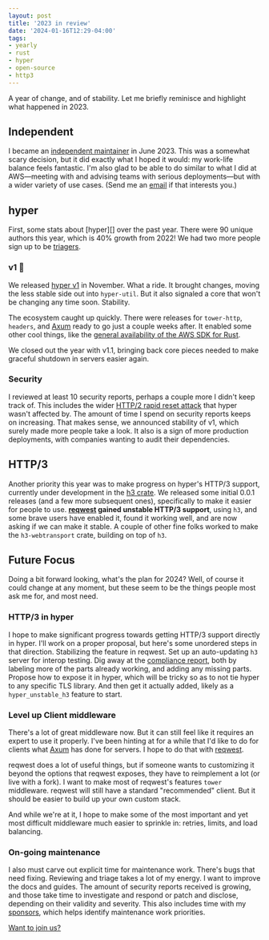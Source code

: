 ```yaml
---
layout: post
title: '2023 in review'
date: '2024-01-16T12:29-04:00'
tags:
- yearly
- rust
- hyper
- open-source
- http3
---
```

A year of change, and of stability. Let me briefly reminisce and highlight what happened in 2023.

## Independent

I became an [independent maintainer](https://seanmonstar.com/blog/independent-open-source-maintainer/) in June 2023.  This was a somewhat scary decision, but it did exactly what I hoped it would: my work-life balance feels fantastic. I'm also glad to be able to do similar to what I did at AWS—meeting with and advising teams with serious deployments—but with a wider variety of use cases. (Send me an [email][sponsor] if that interests you.)

## hyper

First, some stats about [hyper][] over the past year. There were 90 unique authors this year, which is 40% growth from 2022! We had two more people sign up to be [triagers](https://hyper.rs/contrib/governance#triager).

### v1 🚀

We released [hyper v1][] in November. What a ride. It brought changes, moving the less stable side out into `hyper-util`. But it also signaled a core that won't be changing any time soon. Stability.

The ecosystem caught up quickly. There were releases for `tower-http`, `headers`, and  [Axum](https://tokio.rs/blog/2023-11-27-announcing-axum-0-7-0) ready to go just a couple weeks after.  It enabled some other cool things, like the [general availability of the AWS SDK for Rust](https://aws.amazon.com/about-aws/whats-new/2023/11/aws-sdk-rust/).

We closed out the year with v1.1, bringing back core pieces needed to make graceful shutdown in servers easier again.

### Security

I reviewed at least 10 security reports, perhaps a couple more I didn't keep track of. This includes the wider [HTTP/2 rapid reset attack](https://seanmonstar.com/blog/hyper-http2-rapid-reset-unaffected/) that hyper wasn't affected by. The amount of time I spend on security reports keeps on increasing. That makes sense, we announced stability of v1, which surely made more people take a look. It also is a sign of more production deployments, with companies wanting to audit their dependencies.

## HTTP/3

Another priority this year was to make progress on hyper's HTTP/3 support, currently under development in the [h3 crate][h3]. We released some initial 0.0.1 releases (and a few more subsequent ones), specifically to make it easier for people to use. **[reqwest][] gained unstable HTTP/3 support**, using `h3`, and some brave users have enabled it, found it working well, and are now asking if we can make it stable. A couple of other fine folks worked to make the `h3-webtransport` crate, building on top of `h3`.

## Future Focus

Doing a bit forward looking, what's the plan for 2024?  Well, of course it could change at any moment, but these seem to be the things people most ask me for, and most need.

### HTTP/3 in hyper

I hope to make significant progress towards getting HTTP/3 support directly in hyper. I'll work on a proper proposal, but here's some unordered steps in that direction. Stabilizing the feature in reqwest. Set up an auto-updating `h3` server for interop testing. Dig away at the [compliance report](https://hyper.rs/h3/ci/compliance/report.html), both by labeling more of the parts already working, and adding any missing parts. Propose how to expose it in hyper, which will be tricky so as to not tie hyper to any specific TLS library. And then get it actually added, likely as a `hyper_unstable_h3` feature to start.

### Level up Client middleware

There's a lot of great middleware now. But it can still feel like it requires an expert to use it properly. I've been hinting at for a while that I'd like to do for clients what [Axum][] has done for servers. I hope to do that with [reqwest][].

reqwest does a lot of useful things, but if someone wants to customizing it beyond the options that reqwest exposes, they have to reimplement a lot (or live with a fork). I want to make most of reqwest's features `tower` middleware. reqwest will still have a standard "recommended" client. But it should be easier to build up your own custom stack.

And while we're at it, I hope to make some of the most important and yet most difficult middleware much easier to sprinkle in: retries, limits, and load balancing.

### On-going maintenance

I also must carve out explicit time for maintenance work. There's bugs that need fixing. Reviewing and triage takes a lot of my energy. I want to improve the docs and guides.  The amount of security reports received is growing, and those take time to investigate and respond or patch and disclose, depending on their validity and severity. This also includes time with my [sponsors][sponsor], which helps identify maintenance work priorities.

[Want to join us?](https://hyper.rs/contrib/contributing/)

[hyper v1]: https://seanmonstar.com/blog/hyper-v1/
[h3]: https://github.com/hyperium/h3
[Axum]: https://crates.io/crates/axum
[reqwest]: https://crates.io/crates/reqwest
[sponsor]: https://seanmonstar.com/sponsor
